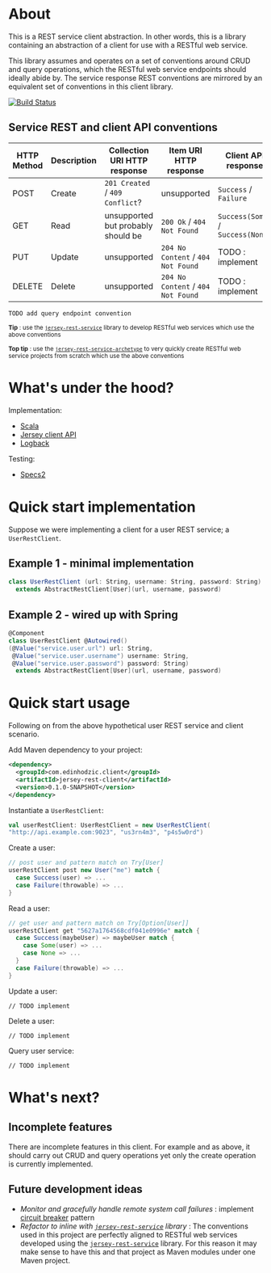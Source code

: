 # About

This is a REST service client abstraction. In other words, this is a library containing an abstraction of a client for use with a RESTful web service.

This library assumes and operates on a set of conventions around CRUD and query operations, which the RESTful web service endpoints should ideally abide by. The service response REST conventions are mirrored by an equivalent set of conventions in this client library.

[![Build Status](https://travis-ci.org/edinhodzic/jersey-rest-client.svg?branch=master)](https://travis-ci.org/edinhodzic/jersey-rest-client)

## Service REST and client API conventions

| HTTP Method | Description | Collection URI HTTP response       | Item URI HTTP response             | Client API response               |
|-------------|-------------|------------------------------------|------------------------------------|-----------------------------------|
| POST        | Create      | `201 Created` / `409 Conflict`?    | unsupported                        | `Success` / `Failure`             |
| GET         | Read        | unsupported but probably should be | `200 Ok` / `404 Not Found`         | `Success(Some)` / `Success(None)` |
| PUT         | Update      | unsupported                        | `204 No Content` / `404 Not Found` | TODO : implement                  |
| DELETE      | Delete      | unsupported                        | `204 No Content` / `404 Not Found` | TODO : implement                  |

    TODO add query endpoint convention

<sup>**Tip** : use the [`jersey-rest-service`](https://github.com/edinhodzic/jersey-rest-service) library to develop RESTful web services which use the above conventions</sup>

<sup>**Top tip** : use the [`jersey-rest-service-archetype`](https://github.com/edinhodzic/jersey-rest-service-archetype) to very quickly create RESTful web service projects from scratch which use the above conventions</sup>

# What's under the hood?

Implementation:

- [Scala](http://www.scala-lang.org/)
- [Jersey client API](https://jersey.java.net/documentation/latest/client.html)
- [Logback](http://logback.qos.ch/)

Testing:

- [Specs2](https://etorreborre.github.io/specs2/)

# Quick start implementation

Suppose we were implementing a client for a user REST service; a `UserRestClient`.

## Example 1 - minimal implementation
```scala
class UserRestClient (url: String, username: String, password: String)
  extends AbstractRestClient[User](url, username, password)
```
## Example 2 - wired up with Spring
```scala
@Component
class UserRestClient @Autowired()
(@Value("service.user.url") url: String,
 @Value("service.user.username") username: String,
 @Value("service.user.password") password: String)
  extends AbstractRestClient[User](url, username, password)
```
# Quick start usage

Following on from the above hypothetical user REST service and client scenario.

Add Maven dependency to your project:
```xml
<dependency>
  <groupId>com.edinhodzic.client</groupId>
  <artifactId>jersey-rest-client</artifactId>
  <version>0.1.0-SNAPSHOT</version>
</dependency>
```
Instantiate a `UserRestClient`:
```scala
val userRestClient: UserRestClient = new UserRestClient(
"http://api.example.com:9023", "us3rn4m3", "p4s5w0rd")
```
Create a user:
```scala
// post user and pattern match on Try[User]
userRestClient post new User("me") match {
  case Success(user) => ...
  case Failure(throwable) => ...
}
```
Read a user:
```scala
// get user and pattern match on Try[Option[User]]
userRestClient get "5627a1764568cdf041e0996e" match {
  case Success(maybeUser) => maybeUser match {
    case Some(user) => ...
    case None => ...
  }
  case Failure(throwable) => ...
}
```
Update a user:

    // TODO implement

Delete a user:

    // TODO implement
    
Query user service:

    // TODO implement
    
# What's next?

## Incomplete features

There are incomplete features in this client. For example and as above, it should carry out CRUD and query operations yet only the create operation is currently implemented.

## Future development ideas

- _Monitor and gracefully handle remote system call failures_ : implement [circuit breaker](http://martinfowler.com/bliki/CircuitBreaker.html) pattern
- _Refactor to inline with [`jersey-rest-service`](https://github.com/edinhodzic/jersey-rest-service) library_ : The conventions used in this project are perfectly aligned to RESTful web services developed using the [`jersey-rest-service`](https://github.com/edinhodzic/jersey-rest-service) library. For this reason it may make sense to have this and that project as Maven modules under one Maven project.